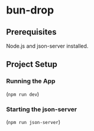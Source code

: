 # bun-drop
 
## Prerequisites

Node.js and json-server installed.

## Project Setup

### Running the App

(`npm run dev`)

### Starting the json-server

(`npm run json-server`)


